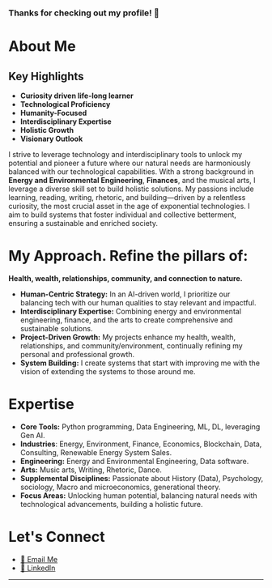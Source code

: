 ### Thanks for checking out my profile! 👋

# About Me
## Key Highlights

- **Curiosity driven life-long learner**
- **Technological Proficiency** 
- **Humanity-Focused**
- **Interdisciplinary Expertise**
- **Holistic Growth** 
- **Visionary Outlook**
  

I strive to leverage technology and interdisciplinary tools to unlock my potential and pioneer a future where our natural needs are harmoniously balanced with our technological capabilities.
With a strong background in **Energy and Environmental Engineering**, **Finances**, and the musical arts, I leverage a diverse skill set to build holistic solutions. 
My passions include learning, reading, writing, rhetoric, and building—driven by a relentless curiosity, the most crucial asset in the age of exponential technologies. 
I aim to build systems that foster individual and collective betterment, ensuring a sustainable and enriched society.

# My Approach. Refine the pillars of:
**Health, wealth, relationships, community, and connection to nature.**

- **Human-Centric Strategy:** In an AI-driven world, I prioritize our balancing tech with our human qualities to stay relevant and impactful.
- **Interdisciplinary Expertise:** Combining energy and environmental engineering, finance, and the arts to create comprehensive and sustainable solutions.
- **Project-Driven Growth:** My projects enhance my health, wealth, relationships, and community/environment, continually refining my personal and professional growth.
- **System Building:** I create systems that start with improving me with the vision of extending the systems to those around me.

# Expertise

- **Core Tools:** Python programming, Data Engineering, ML, DL, leveraging Gen AI.
- **Industries**: Energy, Environment, Finance, Economics, Blockchain, Data, Consulting, Renewable Energy System Sales. 
- **Engineering:** Energy and Environmental Engineering, Data software.
- **Arts:** Music arts, Writing, Rhetoric, Dance.
- **Supplemental Disciplines:** Passionate about History (Data), Psychology, sociology, Macro and microeconomics, generational theory. 
- **Focus Areas:** Unlocking human potential, balancing natural needs with technological advancements, building a holistic future.


# Let's Connect

- [📧 Email Me](mailto:jeancarlobejaran@gmail.com)
- [🔗 LinkedIn](https://www.linkedin.com/in/jcbejaran)

---

<!--
**JeanCarloBejaran/JeanCarloBejaran** is a ✨ _special_ ✨ repository because its `README.md` (this file) appears on your GitHub profile.

Here are some ideas to get you started:

- 🔭 I’m currently working on ...
- 🌱 I’m currently learning ...
- 👯 I’m looking to collaborate on ...
- 🤔 I’m looking for help with ...
- 💬 Ask me about ...
- 📫 How to reach me: ...
- 😄 Pronouns: ...
- ⚡ Fun fact: ...
-->
